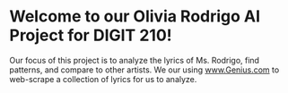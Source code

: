 # Welcome to our Olivia Rodrigo AI Project for DIGIT 210!
Our focus of this project is to analyze the lyrics of Ms. Rodrigo, find patterns, and compare to other artists. We our using www.Genius.com to web-scrape a collection of lyrics for us to analyze. 
